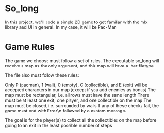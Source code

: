 # So_long

In this project, we'll code a simple 2D game to get familiar with the mlx library and UI in general. In my case, it will be Pac-Man.

# Game Rules
The game we choose must follow a set of rules. The executable so_long will receive a map as the only argument, and this map will have a .ber filetype.

The file also must follow these rules:

Only P (pacman), 1 (wall), 0 (empty), C (collectible), and E (exit) will be accepted characters in our map (except if you add enemies as bonus)
The map must be rectangular, i.e. all rows must have the same length
There must be at least one exit, one player, and one collectible on the map
The map must be closed, i.e. surrounded by walls
If any of these checks fail, the game must end with Error\n followed by a custom message.

The goal is for the player(s) to collect all the collectibles on the map before going to an exit in the least possible number of steps
